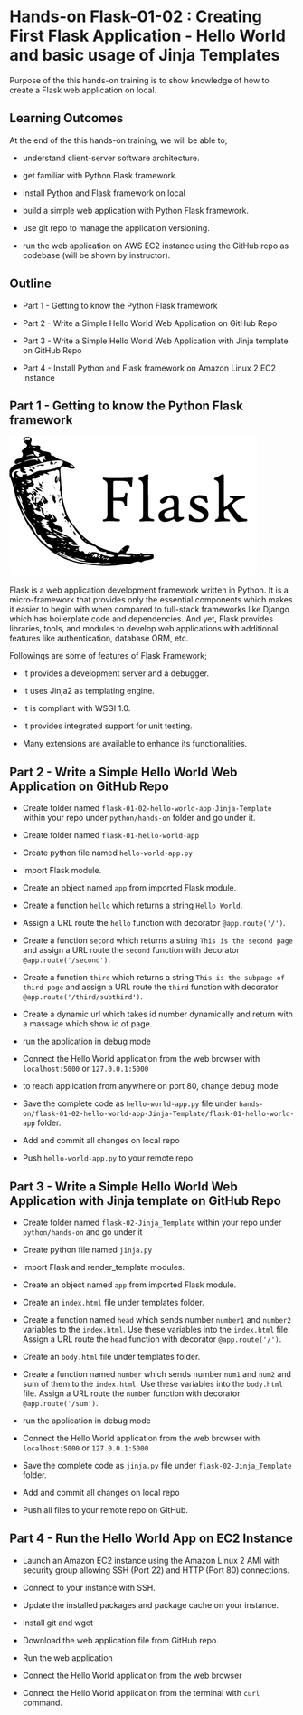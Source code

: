 # Hands-on Flask-01-02 : Creating First Flask Application - Hello World and basic usage of Jinja Templates

Purpose of the this hands-on training is to show knowledge of how to create a Flask web application on local.

## Learning Outcomes

At the end of the this hands-on training, we will be able to;

- understand client-server software architecture.

- get familiar with Python Flask framework.

- install Python and Flask framework on local

- build a simple web application with Python Flask framework.

- use git repo to manage the application versioning.

- run the web application on AWS EC2 instance using the GitHub repo as codebase (will be shown by instructor).

## Outline

- Part 1 - Getting to know the Python Flask framework

- Part 2 - Write a Simple Hello World Web Application on GitHub Repo

- Part 3 - Write a Simple Hello World Web Application with Jinja template on GitHub Repo

- Part 4 - Install Python and Flask framework on Amazon Linux 2 EC2 Instance

## Part 1 - Getting to know the Python Flask framework

![Flask](./flask.png)

Flask is a web application development framework written in Python. It is a micro-framework that provides only the essential components which makes it easier to begin with when compared to full-stack frameworks like Django which has boilerplate code and dependencies.
And yet, Flask provides libraries, tools, and modules to develop web applications with additional features like authentication, database ORM, etc.

Followings are some of features of Flask Framework;

- It provides a development server and a debugger.

- It uses Jinja2 as templating engine.

- It is compliant with WSGI 1.0.

- It provides integrated support for unit testing.

- Many extensions are available to enhance its functionalities.


## Part 2 - Write a Simple Hello World Web Application on GitHub Repo

- Create folder named `flask-01-02-hello-world-app-Jinja-Template` within your repo under `python/hands-on` folder and go under it.

- Create folder named `flask-01-hello-world-app`

- Create python file named `hello-world-app.py`

- Import Flask module.

- Create an object named `app` from imported Flask module.

- Create a function `hello` which returns a string `Hello World`.

- Assign a URL route the `hello` function with decorator `@app.route('/')`.

- Create a function `second` which returns a string `This is the second page` and assign a URL route the `second` function with decorator `@app.route('/second')`. 

- Create a function `third` which returns a string `This is the subpage of third page` and assign a URL route the `third` function with decorator `@app.route('/third/subthird')`. 

- Create a dynamic url which takes id number dynamically and return with a massage which show id of page.

- run the application in debug mode

- Connect the Hello World application from the web browser with `localhost:5000` or `127.0.0.1:5000`

- to reach application from anywhere on port 80, change debug mode

- Save the complete code as `hello-world-app.py` file under `hands-on/flask-01-02-hello-world-app-Jinja-Template/flask-01-hello-world-app` folder.

- Add and commit all changes on local repo

- Push `hello-world-app.py` to your remote repo


## Part 3 - Write a Simple Hello World Web Application with Jinja template on GitHub Repo

- Create folder named `flask-02-Jinja_Template` within your repo under `python/hands-on` and go under it

- Create python file named `jinja.py`

- Import Flask and render_template modules.

- Create an object named `app` from imported Flask module.

- Create an `index.html` file under templates folder.

- Create a function named `head` which sends number `number1` and `number2` variables to the `index.html`. Use these variables into the `index.html` file. Assign a URL route the `head` function with decorator `@app.route('/')`.

- Create an `body.html` file under templates folder.

- Create a function named `number` which sends number `num1` and `num2` and sum of them to the `index.html`. Use these variables into the `body.html` file. Assign a URL route the `number` function with decorator `@app.route('/sum')`.

- run the application in debug mode

- Connect the Hello World application from the web browser with `localhost:5000` or `127.0.0.1:5000`

- Save the complete code as `jinja.py` file under `flask-02-Jinja_Template` folder.

- Add and commit all changes on local repo

- Push all files to your remote repo on GitHub.

## Part 4 - Run the Hello World App on EC2 Instance

- Launch an Amazon EC2 instance using the Amazon Linux 2 AMI with security group allowing SSH (Port 22) and HTTP (Port 80) connections.

- Connect to your instance with SSH.

- Update the installed packages and package cache on your instance.

- install git and wget

- Download the web application file from GitHub repo.

- Run the web application

- Connect the Hello World application from the web browser

- Connect the Hello World application from the terminal with `curl` command.
